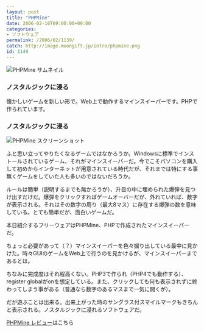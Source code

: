 ```yaml
---
layout: post
title: "PHPMine"
date: 2006-02-16T09:00:00+09:00
categories:
- ソフトウェア
permalink: /2006/02/1139/
catch: http://image.moongift.jp/intro/phpmine.png
id: 1149
---
```

 ![PHPMine サムネイル](http://image.moongift.jp/intro/phpmine.t.png "PHPMine サムネイル")
  

### ノスタルジックに浸る
  
懐かしいゲームを新しい形で。Web上で動作するマインスイーパーです。PHPで作られています。  
<!--more-->  

### ノスタルジックに浸る
  

![PHPMine スクリーンショット](http://image.moongift.jp/intro/phpmine.png "PHPMine スクリーンショット")

  

ふと思い立ってやりたくなるゲームではなかろうか。Windowsに標準でインストールされているゲーム、それがマインスイーパーだ。今でこそパソコンを購入して初めからインターネットが用意されている時代だが、それまでは特にする事無くゲームをしていた人も多いのではないだろうか。

  

ルールは簡単（説明するまでも無かろうが）、升目の中に埋められた爆弾を見つけ出すだけだ。爆弾をクリックすればゲームオーバーだが、外れていれば、数字が表示される。それはその数字の周り（最大8マス）に存在する爆弾の数を意味している。とても簡単だが、面白いゲームだ。

  

本日紹介するフリーウェアはPHPMine、PHPで作成されたマインスイーパーだ。

  

ちょっと必要があって（？）マインスイーパーを色々掘り出している最中に見かけた。時々GUIのゲームをWeb上で行うのを見かけるが、マインスイーパーまであるとは。

  

ちなみに完成度はそれ程高くない。PHP3で作られ（PHP4でも動作する）、register globalがonを想定している。また、クリックしても何も表示されずに終わってしまう事がある（普通なら数字のあるマスまで一気に開くが）。

  

だが遊ぶことは出来る。出来上がった時のサングラス付スマイルマークもきちんと表示される。ノスタルジックに浸れるソフトウェアだ。

  

[PHPMine レビュー](http://oss.moongift.jp/review/i-1158.html)はこちら

